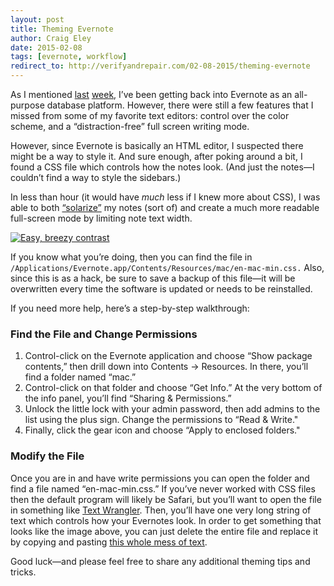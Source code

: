 ```yaml
---  
layout: post 
title: Theming Evernote
author: Craig Eley 
date: 2015-02-08
tags: [evernote, workflow]
redirect_to: http://verifyandrepair.com/02-08-2015/theming-evernote
---
```


As I mentioned [last](/02-02-2015/writing-evernote-markdown) [week](/02-03-2015/evernote-markdown-update), I’ve been getting back into Evernote as an all-purpose database platform. However, there were still a few features that I missed from some of my favorite text editors: control over the color scheme, and a “distraction-free” full screen writing mode.

However, since Evernote is basically an HTML editor, I suspected there might be a way to style it. And sure enough, after poking around a bit, I found a CSS file which controls how the notes look. (And just the notes—I couldn’t find a way to style the sidebars.)

In less than hour (it would have *much* less if I knew more about CSS), I was able to both [“solarize”](http://ethanschoonover.com/solarized) my notes (sort of) and create a much more readable full-screen mode by limiting note text width.

[![Easy, breezy contrast](http://d.pr/i/12Gg8+)](http://d.pr/i/12Gg8)

If you know what you’re doing, then you can find the file in `/Applications/Evernote.app/Contents/Resources/mac/en-mac-min.css.` Also, since this is as a hack, be sure to save a backup of this file—it will be overwritten every time the software is updated or needs to be reinstalled.

If you need more help, here’s a step-by-step walkthrough:

### Find the File and Change Permissions
1. Control-click on the Evernote application and choose “Show package contents,” then drill down into Contents -> Resources. In there, you’ll find a folder named “mac.”
2. Control-click on that folder and choose “Get Info.” At the very bottom of the info panel, you’ll find “Sharing & Permissions.”
3. Unlock the little lock with your admin password, then add admins to the list using the plus sign. Change the permissions to “Read & Write."
4. Finally, click the gear icon and choose “Apply to enclosed folders."

### Modify the File
Once you are in and have write permissions you can open the folder and find a file named “en-mac-min.css.” If you’ve never worked with CSS files then the default program will likely be Safari, but you’ll want to open the file in something like [Text Wrangler](http://www.barebones.com/products/textwrangler/). Then, you’ll have one very long string of text which controls how your Evernotes look. In order to get something that looks like the image above, you can just delete the entire file and replace it by copying and pasting [this whole mess of text](http://d.pr/n/12mKl+).

Good luck—and please feel free to share any additional theming tips and tricks.

